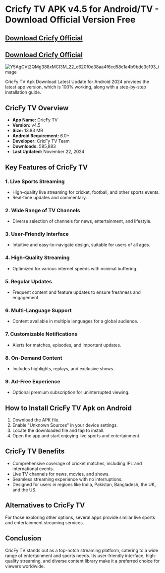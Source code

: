 # Cricfy TV APK v4.5 for Android/TV - Download Official Version Free

## [Download Cricfy Official](https://modmeme.com/cricfy-tv-apk-1/)

## [Download Cricfy Official](https://apktodo.io/cricfy-tv-mobile-12/)

![Y5AgCVt2QMg388xMCI3M_22_c620f0e38aa4f6cd58c1a4b9bdc3c193_image](https://github.com/user-attachments/assets/5f2fbd2a-1d0c-4655-b11c-c88cad18ee11)

CricFy TV Apk Download Latest Update for Android 2024 provides the latest app version, which is 100% working, along with a step-by-step installation guide.

## CricFy TV Overview

- **App Name:** CricFy TV  
- **Version:** v4.5  
- **Size:** 13.83 MB  
- **Android Requirement:** 6.0+  
- **Developer:** CricFy TV Team  
- **Downloads:** 585,883  
- **Last Updated:** November 22, 2024  

## Key Features of CricFy TV

### 1. Live Sports Streaming
- High-quality live streaming for cricket, football, and other sports events.
- Real-time updates and commentary.

### 2. Wide Range of TV Channels
- Diverse selection of channels for news, entertainment, and lifestyle.

### 3. User-Friendly Interface
- Intuitive and easy-to-navigate design, suitable for users of all ages.

### 4. High-Quality Streaming
- Optimized for various internet speeds with minimal buffering.

### 5. Regular Updates
- Frequent content and feature updates to ensure freshness and engagement.

### 6. Multi-Language Support
- Content available in multiple languages for a global audience.

### 7. Customizable Notifications
- Alerts for matches, episodes, and important updates.

### 8. On-Demand Content
- Includes highlights, replays, and exclusive shows.

### 9. Ad-Free Experience
- Optional premium subscription for uninterrupted viewing.

## How to Install CricFy TV Apk on Android

1. Download the APK file.
2. Enable "Unknown Sources" in your device settings.
3. Locate the downloaded file and tap to install.
4. Open the app and start enjoying live sports and entertainment.

## CricFy TV Benefits

- Comprehensive coverage of cricket matches, including IPL and international events.
- Live TV channels for news, movies, and shows.
- Seamless streaming experience with no interruptions.
- Designed for users in regions like India, Pakistan, Bangladesh, the UK, and the US.

## Alternatives to CricFy TV

For those exploring other options, several apps provide similar live sports and entertainment streaming services.

## Conclusion

CricFy TV stands out as a top-notch streaming platform, catering to a wide range of entertainment and sports needs. Its user-friendly interface, high-quality streaming, and diverse content library make it a preferred choice for viewers worldwide.

